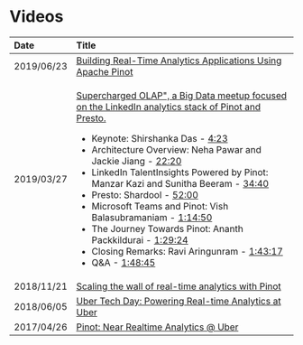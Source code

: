 # Videos

<table>
  <thead>
    <tr>
      <th style="text-align:left">Date</th>
      <th style="text-align:left">Title</th>
    </tr>
  </thead>
  <tbody>
    <tr>
      <td style="text-align:left">2019/06/23</td>
      <td style="text-align:left"><a href="https://www.youtube.com/watch?v=mOzjVRf0yt4&amp;t=1s">Building Real-Time Analytics Applications Using Apache Pinot</a>
      </td>
    </tr>
    <tr>
      <td style="text-align:left">2019/03/27</td>
      <td style="text-align:left">
        <p><a href="https://www.youtube.com/watch?v=CDEkxaEJbgs">Supercharged OLAP&quot;, a Big Data meetup focused on the LinkedIn analytics stack of Pinot and Presto.</a>
        </p>
        <ul>
          <li>Keynote: Shirshanka Das - <a href="https://www.youtube.com/watch?v=CDEkxaEJbgs&amp;t=263s">4:23</a>
          </li>
          <li>Architecture Overview: Neha Pawar and Jackie Jiang - <a href="https://www.youtube.com/watch?v=CDEkxaEJbgs&amp;t=1340s">22:20</a>
          </li>
          <li>LinkedIn TalentInsights Powered by Pinot: Manzar Kazi and Sunitha Beeram
            - <a href="https://www.youtube.com/watch?v=CDEkxaEJbgs&amp;t=2080s">34:40</a>
          </li>
          <li>Presto: Shardool - <a href="https://www.youtube.com/watch?v=CDEkxaEJbgs&amp;t=3120s">52:00</a>
          </li>
          <li>Microsoft Teams and Pinot: Vish Balasubramaniam - <a href="https://www.youtube.com/watch?v=CDEkxaEJbgs&amp;t=4490s">1:14:50</a>
          </li>
          <li>The Journey Towards Pinot: Ananth Packkildurai - <a href="https://www.youtube.com/watch?v=CDEkxaEJbgs&amp;t=5364s">1:29:24</a>
          </li>
          <li>Closing Remarks: Ravi Aringunram - <a href="https://www.youtube.com/watch?v=CDEkxaEJbgs&amp;t=6197s">1:43:17</a>
          </li>
          <li>Q&amp;A - <a href="https://www.youtube.com/watch?v=CDEkxaEJbgs&amp;t=6525s">1:48:45</a>
          </li>
        </ul>
      </td>
    </tr>
    <tr>
      <td style="text-align:left">2018/11/21</td>
      <td style="text-align:left"><a href="https://www.youtube.com/watch?v=XhwnGhpcC60">Scaling the wall of real-time analytics with Pinot</a>
      </td>
    </tr>
    <tr>
      <td style="text-align:left">2018/06/05</td>
      <td style="text-align:left"> <a href="https://www.youtube.com/watch?v=PKc-RdrW8Ec">Uber Tech Day: Powering Real-time Analytics at Uber</a>
      </td>
    </tr>
    <tr>
      <td style="text-align:left">2017/04/26</td>
      <td style="text-align:left"> <a href="https://www.youtube.com/watch?v=evmXXZ2N1bY&amp;t=17s">Pinot: Near Realtime Analytics @ Uber</a>
      </td>
    </tr>
  </tbody>
</table>

